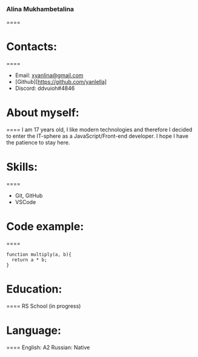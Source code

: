### Alina Mukhambetalina
====
# Contacts:
====
- Email: xyanlina@gmail.com
- [Github][https://github.com/yanlella]
- Discord: ddvuioh#4846

# About myself:
====
I am 17 years old, I like modern technologies and therefore I decided to enter the IT-sphere as a JavaScript/Front-end developer. I hope I have the patience to stay here.

# Skills:
====
- Git, GitHub
- VSCode
 
# Code example:
====
```
function multiply(a, b){
  return a * b;
}
```

# Education:
====
RS School (in progress)
# Language:
====
English: A2
Russian: Native
